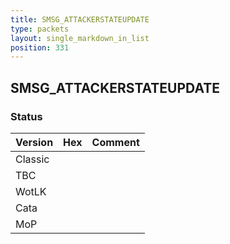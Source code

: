 ```yaml
---
title: SMSG_ATTACKERSTATEUPDATE
type: packets
layout: single_markdown_in_list
position: 331
---
```


## SMSG_ATTACKERSTATEUPDATE

### Status

Version    | Hex        | Comment
---------- | ---------- | ---------- 
Classic    |            |
TBC        |            |
WotLK      |            |
Cata       |            |
MoP        |            |